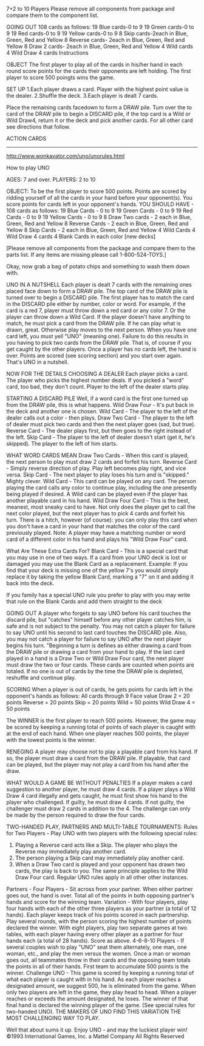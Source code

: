 7+2 to 10 Players
Please remove all components from package and compare them to the component list.

GOING OUT
108 cards as follows:
19 Blue cards-0 to 9
19 Green cards-0 to 9
19 Red cards-0 to 9
19 Yellow cards-0 to 9
8 Skip cards-2each in Blue, Green, Red and Yellow
8 Reverse cards- 2each in Blue, Green, Red and Yellow
8 Draw 2 cards- 2each in Blue, Green, Red and Yellow
4 Wild cards
4 Wild Draw 4 cards
Instructions

OBJECT
The first player to play all of the cards in his/her hand in each round score points for the cards their opponents are left
holding. The first player to score 500 poingts wins the game.

SET UP
1.Each player draws a card. Player with the highest point value is the dealer.
2.Shuffle the deck.
3.Each player is dealt 7 cards.

Place the remaining cards facedown to form a DRAW pile. Tum over the to card of the DRAW pile to begin a DISCARD pile,
if the top card is a Wild or Wild Draw4, return it or the deck and pick another cards. For all other card see directions
that follow.

ACTION CARDS
                                                       



---


  http://www.wonkavator.com/uno/unorules.html

How to play UNO


AGES: 7 and over.   PLAYERS: 2 to 10

OBJECT:
To be the first player to score 500 points. Points are scored by ridding yourself of all the cards in your hand before your opponent(s). You score points for cards left in your opponent's hands.
YOU SHOULD HAVE - 108 cards as follows:
19 Blue Cards - 0 to 9
19 Green Cards - 0 to 9
19 Red Cards - 0 to 9
19 Yellow Cards - 0 to 9
8 Draw Two cards - 2 each in Blue, Green, Red and Yellow
8 Reverse Cards - 2 each in Blue, Green, Red and Yellow
8 Skip Cards - 2 each in Blue, Green, Red and Yellow
4 Wild Cards
4 Wild Draw 4 cards
4 Blank Cards in each color [new decks]

[Please remove all components from the package and compare them to the parts list. If any items are missing please call 1-800-524-TOYS.]

Okay, now grab a bag of potato chips and something to wash them down with.

UNO IN A NUTSHELL
Each player is dealt 7 cards with the remaining ones placed face down to form a DRAW pile. The top card of the DRAW pile is turned over to begin a DISCARD pile.
The first player has to match the card in the DISCARD pile either by number, color or word. For example, if the card is a red 7, player must throw down a red card or any color 7. Or the player can throw down a Wild Card. If the player doesn't have anything to match, he must pick a card from the DRAW pile. If he can play what is drawn, great. Otherwise play moves to the next person.
When you have one card left, you must yell "UNO" (meaning one). Failure to do this results in you having to pick two cards from the DRAW pile. That is, of course if you get caught by the other players.
Once a player has no cards left, the hand is over. Points are scored (see scoring section) and you start over again. That's UNO in a nutshell.

NOW FOR THE DETAILS
CHOOSING A DEALER
Each player picks a card. The player who picks the highest number deals. If you picked a "word" card, too bad, they don't count. Player to the left of the dealer starts play.

STARTING A DISCARD PILE
Well, if a word card is the first one turned up from the DRAW pile, this is what happens.
Wild Draw Four - It's put back in the deck and another one is chosen.
Wild Card - The player to the left of the dealer calls out a color - then plays.
Draw Two Card - The player to the left of dealer must pick two cards and then the next player goes (sad, but true).
Reverse Card - The dealer plays first, but then goes to the right instead of the left.
Skip Card - The player to the left of dealer doesn't start (get it, he's skipped). The player to the left of him starts.

WHAT WORD CARDS MEAN
Draw Two Cards - When this card is played, the next person to play must draw 2 cards and forfeit his turn.
Reverse Card - Simply reverse direction of play. Play left becomes play right, and vice versa.
Skip Card - The next player to play loses his turn and is "skipped." Mighty clever.
Wild Card - This card can be played on any card. The person playing the card calls any color to continue play, including the one presently being played if desired. A Wild card can be played even if the player has another playable card in his hand.
Wild Draw Four Card - This is the best, meanest, most sneaky card to have. Not only does the player get to call the next color played, but the next player has to pick 4 cards and forfeit his turn. There is a hitch, however (of course): you can only play this card when you don't have a card in your hand that matches the color of the card previously played.
Note: A player may have a matching number or word card of a different color in his hand and plays his "Wild Draw Four" card.

What Are These Extra Cards For?
Blank Card - This is a special card that you may use in one of two ways. If a card from your UNO deck is lost or damaged you may use the Blank Card as a replacement. Example: If you find that your deck is missing one of the yellow 7's you would simply replace it by taking the yellow Blank Card, marking a "7" on it and adding it back into the deck.

If you family has a special UNO rule you prefer to play with you may write that rule on the Blank Cards and add them straight to the deck

GOING OUT
A player who forgets to say UNO before his card touches the discard pile, but "catches" himself before any other player catches him, is safe and is not subject to the penalty. You may not catch a player for failure to say UNO until his second to last card touches the DISCARD pile. Also, you may not catch a player for failure to say UNO after the next player begins his turn. "Beginning a turn is defines as either drawing a card from the DRAW pile or drawing a card from your hand to play.
If the last card played in a hand is a Draw Two or Wild Draw Four card, the next player must draw the two or four cards. These cards are counted when points are totaled.
If no one is out of cards by the time the DRAW pile is depleted, reshuffle and continue play.

SCORING
When a player is out of cards, he gets points for cards left in the opponent's hands as follows:
All cards through 9 Face value
Draw 2 = 20 points
Reverse = 20 points
Skip = 20 points
Wild = 50 points
Wild Draw 4 = 50 points

The WINNER is the first player to reach 500 points. However, the game may be scored by keeping a running total of points of each player is caught with at the end of each hand. When one player reaches 500 points, the player with the lowest points is the winner.

RENEGING
A player may choose not to play a playable card from his hand. If so, the player must draw a card from the DRAW pile. If playable, that card can be played, but the player may not play a card from his hand after the draw.

WHAT WOULD A GAME BE WITHOUT PENALTIES
If a player makes a card suggestion to another player, he must draw 4 cards.
If a player plays a Wild Draw 4 card illegally and gets caught, he must first show his hand to the player who challenged. If guilty, he must draw 4 cards. If not guilty, the challenger must draw 2 cards in addition to the 4. The challenge can only be made by the person required to draw the four cards.

TWO-HANDED PLAY, PARTNERS AND MULTI-TABLE TOURNAMENTS:
Rules for Two Players - Play UNO with two players with the following special rules:
1. Playing a Reverse card acts like a Skip. The player who plays the Reverse may immediately play another card.
2. The person playing a Skip card may immediately play another card.
3. When a Draw Two card is played and your opponent has drawn two cards, the play is back to you. The same principle applies to the Wild Draw Four card. Regular UNO rules apply in all other other instances.

Partners - Four Players - Sit across from your partner. When either partner goes out, the hand is over. Total all of the points in both opposing partner's hands and score for the winning team.
Variation - With four players, play four hands with each of the other three players as your partner (a total of 12 hands). Each player keeps track of his points scored in each partnership. Play several rounds, with the person scoring the highest number of points declared the winner.
With eight players, play two separate games at two tables, with each player having every other player as a partner for four hands each (a total of 28 hands). Score as above.
4-6-8-10 Players - If several couples wish to play "UNO" seat them alternately, one man, one woman, etc., and play the men versus the women. Once a man or woman goes out, all teammates throw in their cards and the opposing team totals the points in all of their hands. First team to accumulate 500 points is the winner.
Challenge UNO - This game is scored by keeping a running total of what each player is caught with in his hand. As each player reaches a designated amount, we suggest 500, he is eliminated from the game. When only two players are left in the game, they play head to head. When a player reaches or exceeds the amount designated, he loses. The winner of that final hand is declared the winning player of the game. (See special rules for two-handed UNO). THE MAKERS OF UNO FIND THIS VARIATION THE MOST CHALLENGING WAY TO PLAY.

Well that about sums it up. Enjoy UNO - and may the luckiest player win! ©1993 International Games, Inc. a Mattel Company All Rights Reserved



















